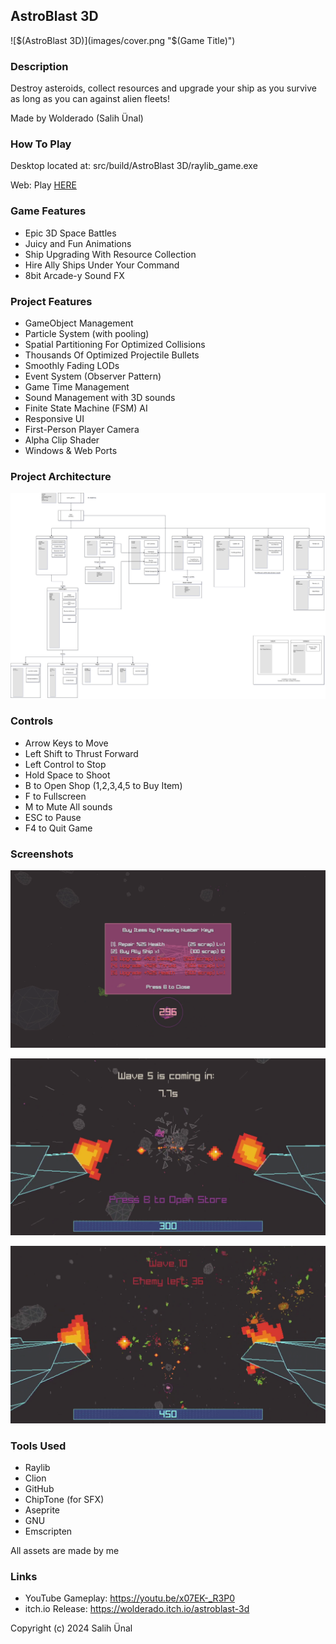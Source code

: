 ## AstroBlast 3D

![$(AstroBlast 3D)](images/cover.png "$(Game Title)")

### Description

Destroy asteroids, collect resources and upgrade your ship as you survive as long as you can against alien fleets!

Made by Wolderado (Salih Ünal)

### How To Play

Desktop located at: src/build/AstroBlast 3D/raylib_game.exe

Web: Play [HERE](https://wolderado.itch.io/astroblast-3d)

### Game Features

 - Epic 3D Space Battles
 - Juicy and Fun Animations
 - Ship Upgrading With Resource Collection
 - Hire Ally Ships Under Your Command
 - 8bit Arcade-y Sound FX
 
### Project Features

 - GameObject Management
 - Particle System (with pooling)
 - Spatial Partitioning For Optimized Collisions
 - Thousands Of Optimized Projectile Bullets
 - Smoothly Fading LODs
 - Event System (Observer Pattern)
 - Game Time Management
 - Sound Management with 3D sounds
 - Finite State Machine (FSM) AI
 - Responsive UI
 - First-Person Player Camera
 - Alpha Clip Shader
 - Windows & Web Ports
 
### Project Architecture

![alt text](images/ProjectArchitecture.png)

### Controls

 - Arrow Keys to Move
 - Left Shift to Thrust Forward
 - Left Control to Stop
 - Hold Space to Shoot
 - B to Open Shop (1,2,3,4,5 to Buy Item)
 - F to Fullscreen
 - M to Mute All sounds
 - ESC to Pause
 - F4 to Quit Game

### Screenshots

![alt text](images/ss1.png)

![alt text](images/ss2.png)

![alt text](images/ss3.png)

 
### Tools Used

 - Raylib
 - Clion
 - GitHub
 - ChipTone (for SFX)
 - Aseprite
 - GNU
 - Emscripten
 
 All assets are made by me

### Links

 - YouTube Gameplay: https://youtu.be/x07EK-_R3P0
 - itch.io Release: https://wolderado.itch.io/astroblast-3d

Copyright (c) 2024 Salih Ünal

